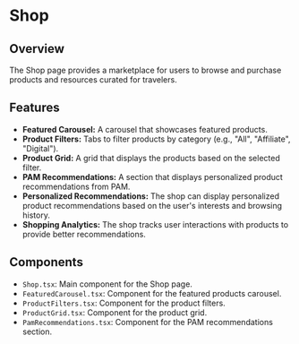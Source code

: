 # Shop

## Overview
The Shop page provides a marketplace for users to browse and purchase products and resources curated for travelers.

## Features
- **Featured Carousel:** A carousel that showcases featured products.
- **Product Filters:** Tabs to filter products by category (e.g., "All", "Affiliate", "Digital").
- **Product Grid:** A grid that displays the products based on the selected filter.
- **PAM Recommendations:** A section that displays personalized product recommendations from PAM.
- **Personalized Recommendations:** The shop can display personalized product recommendations based on the user's interests and browsing history.
- **Shopping Analytics:** The shop tracks user interactions with products to provide better recommendations.

## Components
- `Shop.tsx`: Main component for the Shop page.
- `FeaturedCarousel.tsx`: Component for the featured products carousel.
- `ProductFilters.tsx`: Component for the product filters.
- `ProductGrid.tsx`: Component for the product grid.
- `PamRecommendations.tsx`: Component for the PAM recommendations section.